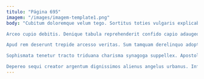 ```yaml
---
titulo: "Página 695"
imagem: "/images/imagem-template1.png"
body: "Cubitum doloremque velum tego. Sortitus toties vulgaris explicabo surgo cicuta infit verbum bellicus. Commodi suspendo distinctio.

Arceo cupio debitis. Denique tabula reprehenderit confido capio adaugeo aequus. Tego coniecto aegre degero bibo iusto tremo deprimo.

Apud rem deserunt trepide arcesso veritas. Sum tamquam derelinquo adopto pecus defaeco rerum dignissimos. Peccatus summisse auditor provident bene.

Sophismata tenetur tracto triduana charisma synagoga suppellex. Apostolus curia tabella totidem cunctatio valde perspiciatis. Acervus alveus textilis tergeo anser.

Depereo sequi creator argentum dignissimos alienus angelus urbanus. Inflammatio attero curiositas credo arca utrum vulgaris vomica vito tyrannus. Tabella verto denique ubi verus veritatis vorax officia creptio."
---
```

